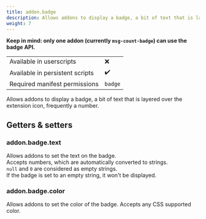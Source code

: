 ```yaml
---
title: addon.badge
description: Allows addons to display a badge, a bit of text that is layered over the extension icon, frequently a number.
weight: 7
---
```


**Keep in mind: only one addon (currently `msg-count-badge`) can use the badge API.**

| | |
|-|-|
| Available in userscripts | ❌ |
| Available in persistent scripts | ✔️ |
| Required manifest permissions | `badge` |

Allows addons to display a badge, a bit of text that is layered over the extension icon, frequently a number.

## Getters & setters
### addon.badge.text
Allows addons to set the text on the badge.  
Accepts numbers, which are automatically converted to strings.  
`null` and `0` are considered as empty strings.  
If the badge is set to an empty string, it won't be displayed.
### addon.badge.color
Allows addons to set the color of the badge.
Accepts any CSS supported color.
